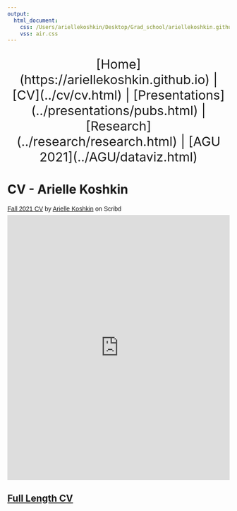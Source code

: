 ```yaml
---
output:
  html_document:
    css: /Users/ariellekoshkin/Desktop/Grad_school/ariellekoshkin.github.io/air.css 
    vss: air.css
---
```

<center>
<p style="font-size:3vw;"> 
[Home](https://ariellekoshkin.github.io) | [CV](../cv/cv.html) | [Presentations](../presentations/pubs.html) | [Research](../research/research.html) | [AGU 2021](../AGU/dataviz.html)
</p>
</center>

# CV - Arielle Koshkin
<p  style=" margin: 12px auto 6px auto; font-family: Helvetica,Arial,Sans-serif; font-style: normal; font-variant: normal; font-weight: normal; font-size: 14px; line-height: normal; font-size-adjust: none; font-stretch: normal; -x-system-font: none; display: block;">   <a title="View Fall 2021 CV on Scribd" href="https://www.scribd.com/document/545438451/Fall-2021-CV#from_embed"  style="text-decoration: underline;" >Fall 2021 CV</a> by <a title="View Arielle Koshkin's profile on Scribd" href="https://www.scribd.com/user/583295233/Arielle-Koshkin#from_embed"  style="text-decoration: underline;" >Arielle Koshkin</a> on Scribd</p><iframe class="scribd_iframe_embed" title="Fall 2021 CV" src="https://www.scribd.com/embeds/545438451/content?start_page=1&view_mode=scroll&access_key=key-LMjfqGYgh6MiaBvjaWsa" data-auto-height="true" data-aspect-ratio="0.7729220222793488" scrolling="no" id="doc_36936" width="100%" height="600" frameborder="0"></iframe><script type="text/javascript">(function() { var scribd = document.createElement("script"); scribd.type = "text/javascript"; scribd.async = true; scribd.src = "https://www.scribd.com/javascripts/embed_code/inject.js"; var s = document.getElementsByTagName("script")[0]; s.parentNode.insertBefore(scribd, s); })();</script>


## [Full Length CV](cv.pdf)

